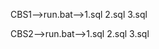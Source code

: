 CBS1-->run.bat-->1.sql
                 2.sql
                 3.sql

CBS2-->run.bat-->1.sql
                 2.sql
                 3.sql
